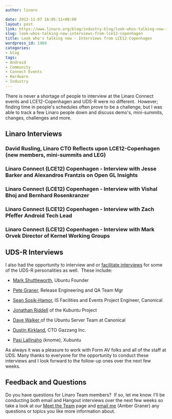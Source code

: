 ```yaml
---
author: linaro

date: 2012-11-07 16:05:11+00:00
layout: post
link: https://www.linaro.org/blog/industry-blog/look-whos-talking-now-interviews-from-lce12-copenhagen/
slug: look-whos-talking-now-interviews-from-lce12-copenhagen
title: Look who's talking now - Interviews from LCE12-Copenhagen
wordpress_id: 1969
categories:
- blog
tags:
- Android
- Community
- Connect Events
- Hardware
- Industry
---
```


There is never a shortage of people to interview at the Linaro Connect events and LCE12-Copenhagen and UDS-R were no different.  However; finding time in people's schedules often prove to be a challenge, but I was able to track a few Linaro people down and discuss demo's, mini-summits, changes, challenges and more.


## Linaro Interviews





### David Rusling, Linaro CTO Reflects upon LCE12-Copenhagen (new members, mini-summits and LEG)





### Linaro Connect (LCE12) Copenhagen - Interview with Jesse Barker and Alexandros Frantzis on Open GL Insights





### Linaro Connect (LCE12) Copenhagen - Interview with Vishal Bhoj and Bernhard Rosenkranzer





### Linaro Connect (LCE12) Copenhagen - Interview with Zach Pfeffer Android Tech Lead





### Linaro Connect (LCE12) Copenhagen - Interview with Mark Orvek Director of Kernel Working Groups




## UDS-R Interviews


I also had the opportunity to interview and or [facilitate interviews](http://www.youtube.com/user/ubuntudevelopers) for some of the UDS-R personalities as well.  These include:




  * [Mark Shuttleworth](http://youtu.be/RS89kvoGFLs), Ubuntu Founder


  * [Pete Graner](http://youtu.be/iQl6qR9yJzk), Release Engineering and QA Team Mgr


  * [Sean Sosik-Hamor](http://youtu.be/oQ-Fu6HPTQQ), IS Facilities and Events Project Engineer, Canonical


  * [Jonathan Riddell](http://youtu.be/kEotr1Qi1bQ) of the Kubuntu Project


  * [Dave Walker ](http://youtu.be/AHLM34RZIek)of the Ubuntu Server Team at Canonical


  * [Dustin Kirkland](http://youtu.be/i1Wo9kAR4oA), CTO Gazzang Inc.


  * [Pasi Lallinaho](http://youtu.be/2obH7ugvIsQ) (knome), Xubuntu


As always it was a pleasure to work with Form AV folks and all of the staff at UDS. Many thanks to everyone for the opportunity to conduct these interviews and I look forward to the follow-up ones over the next few weeks.


## Feedback and Questions


Do you have questions for Linaro Team members?  If so, let me know. I'll be conducting both email and Hangout interviews over the next few weeks so take a look at our [Meet the Team](http://www.linaro.org/linux-on-arm/meet-the-team) page and [email me](mailto:akgraner@linaro.org) (Amber Graner) any questions or topics you like more information about.
